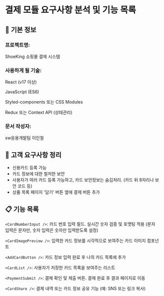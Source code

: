 # 결제 모듈 요구사항 분석 및 기능 목록

## 📌 기본 정보
### 프로젝트명: 
ShoeKing 쇼핑몰 결제 시스템

### 사용하게 될 기술: 
React (v17 이상)

JavaScript (ES6)

Styled-components 또는 CSS Modules

Redux 또는 Context API (상태관리)

### 문서 작성자: 
sw응용개발팀 이인철

## 📝 고객 요구사항 정리
- 신용카드 등록 가능
- 카드 정보에 대한 철저한 보안
- 사용자가 여러 카드 등록 가능하고, 카드 보안정보는 숨김처리. (카드 뒤 8자리나 보안 코드 등)
- 상품 목록 페이지 '담기' 버튼 옆에 결제 버튼 추가

## 📋 기능 목록
`<CardNumberInput />`:	카드 번호 입력 필드. 실시간 숫자 검증 및 포맷팅 적용
(문자 입력은 문자만, 숫자 입력은 숫자만 입력받도록 설정)

`<CardImagePreview />`:	입력한 카드 정보를 시각적으로 보여주는 카드 이미지 컴포넌트

`<AddCardButton />`:	카드 정보 입력 완료 후 나의 카드 목록에 추가

`<CardList />`:	사용자가 저장한 카드 목록을 보여주는 리스트

`<PaymentSubmit />`:	결제 확인 및 제출 버튼. 결제 완료 후 결과 페이지로 이동

`<CardShare />`:	결제 내역 또는 카드 정보 공유 기능 (예: SNS 또는 링크 복사)
